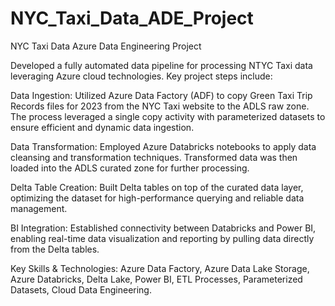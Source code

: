# NYC_Taxi_Data_ADE_Project

NYC Taxi Data Azure Data Engineering Project

Developed a fully automated data pipeline for processing NTYC Taxi data leveraging Azure cloud technologies. Key project steps include:

Data Ingestion:
Utilized Azure Data Factory (ADF) to copy Green Taxi Trip Records files for 2023 from the NYC Taxi website to the ADLS raw zone. The process leveraged a single copy activity with parameterized datasets to ensure efficient and dynamic data ingestion.

Data Transformation:
Employed Azure Databricks notebooks to apply data cleansing and transformation techniques. Transformed data was then loaded into the ADLS curated zone for further processing.

Delta Table Creation:
Built Delta tables on top of the curated data layer, optimizing the dataset for high-performance querying and reliable data management.

BI Integration:
Established connectivity between Databricks and Power BI, enabling real-time data visualization and reporting by pulling data directly from the Delta tables.

Key Skills & Technologies:
Azure Data Factory, Azure Data Lake Storage, Azure Databricks, Delta Lake, Power BI, ETL Processes, Parameterized Datasets, Cloud Data Engineering.
